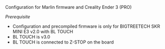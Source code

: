 Configuration for Marlin firmware and Creality Ender 3 (PRO)

*Prerequisite*
- Configuration and precompiled firmware is only for BIGTREETECH SKR MINI E3 v2.0 with BL TOUCH
- BL TOUCH is v3.0
- BL TOUCH is connected to Z-STOP on the board
